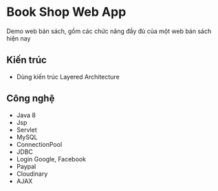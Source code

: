 # Book Shop Web App

Demo web bán sách, gồm các chức năng đầy đủ của một web bán sách hiện nay

## Kiến trúc
- Dùng kiến trúc Layered Architecture

## Công nghệ
- Java 8
- Jsp
- Servlet
- MySQL
- ConnectionPool
- JDBC
- Login Google, Facebook
- Paypal
- Cloudinary
- AJAX